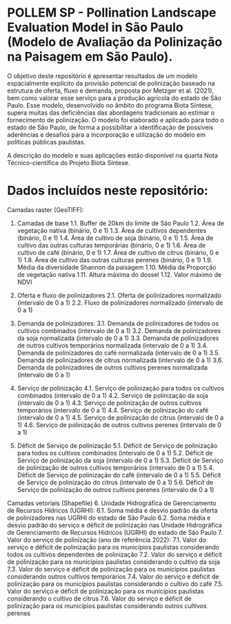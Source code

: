 # POLLEM SP - Pollination Landscape Evaluation Model in São Paulo (Modelo de Avaliação da Polinização na Paisagem em São Paulo).
O objetivo deste repositório é apresentar resultados de um modelo espacialmente explícito da provisão potencial de polinização baseado na estrutura de oferta, fluxo e demanda, proposta por Metzger et al. (2021), bem como valorar esse serviço para a produção agrícola do estado de São Paulo. Esse modelo, desenvolvido no âmbito do programa Biota Síntese, supera muitas das deficiências das abordagens tradicionais ao estimar o fornecimento de polinização. O modelo foi elaborado e aplicado para todo o estado de São Paulo, de forma a possibilitar a identificação de possíveis aderências e desafios para a incorporação e utilização do modelo em políticas públicas paulistas.

A descrição do modelo e suas aplicações estão disponível na quarta Nota Técnico-científica do Projeto Biota Síntese.

# Dados incluídos neste repositório:
Camadas raster (GeoTIFF):
1.	Camadas de base
1.1.	Buffer de 20km do limite de São Paulo
1.2.	Área de vegetação nativa (binário, 0 e 1)
1.3.	Área de cultivos dependentes (binário, 0 e 1)
1.4.	Área de cultivo de soja (binário, 0 e 1)
1.5.	Área de cultivo das outras culturas temporárias (binário, 0 e 1)
1.6.	Área de cultivo de café (binário, 0 e 1)
1.7.	Área de cultivo de citrus (binário, 0 e 1)
1.8.	Área de cultivo das outras culturas perenes (binário, 0 e 1)
1.9.	Média da diversidade Shannon da paisagem
1.10.	Média da Proporção de vegetação nativa
1.11.	Altura máxima do dossel
1.12.	Valor máximo de NDVI

2.	Oferta e fluxo de polinizadores
2.1.	Oferta de polinizadores normalizado (intervalo de 0 a 1)
2.2.	Fluxo de polinizadores normalizado (intervalo de 0 a 1)

3.	Demanda de polinizadores:
3.1.	Demanda de polinizadores de todos os cultivos combinados (intervalo de 0 a 1)
3.2.	Demanda de polinizadores da soja normalizada (intervalo de 0 a 1)
3.3.	Demanda de polinizadores de outros cultivos temporários normalizada (intervalo de 0 a 1)
3.4.	Demanda de polinizadores do café normalizada (intervalo de 0 a 1)
3.5.	Demanda de polinizadores de citrus normalizada (intervalo de 0 a 1)
3.6.	Demanda de polinizadores de outros cultivos perenes normalizada (intervalo de 0 a 1)

4.	Serviço de polinização
4.1.	Serviço de polinização para todos os cultivos combinados (intervalo de 0 a 1)
4.2.	Serviço de polinização da soja (intervalo de 0 a 1)
4.3.	Serviço de polinização de outros cultivos temporários (intervalo de 0 a 1)
4.4.	Serviço de polinização do café (intervalo de 0 a 1)
4.5.	Serviço de polinização do citrus (intervalo de 0 a 1)
4.6.	Serviço de polinização de outros cultivos perenes (intervalo de 0 a 1)

5.	Déficit de Serviço de polinização
5.1.	Déficit de Serviço de polinização para todos os cultivos combinados (intervalo de 0 a 1)
5.2.	Déficit de Serviço de polinização da soja (intervalo de 0 a 1)
5.3.	Déficit de Serviço de polinização de outros cultivos temporários (intervalo de 0 a 1)
5.4.	Déficit de Serviço de polinização do café (intervalo de 0 a 1)
5.5.	Déficit de Serviço de polinização do citrus (intervalo de 0 a 1)
5.6.	Déficit de Serviço de polinização de outros cultivos perenes (intervalo de 0 a 1)

Camadas vetoriais (Shapefile)
6.	Unidade Hidrográfica de Gerenciamento de Recursos Hídricos (UGRHI):
6.1.	Soma média e desvio padrão da oferta de polinizadores nas UGRHI do estado de São Paulo
6.2.	Soma média e desvio padrão do serviço e déficit de polinização nas Unidade Hidrográfica de Gerenciamento de Recursos Hídricos (UGRHI) do estado de São Paulo
7.	Valor do serviço de polinização (ano de referência 2022):
7.1.	Valor do serviço e déficit de polinização para os municípios paulistas considerando todos os cultivos dependentes de polinização
7.2.	Valor do serviço e déficit de polinização para os municípios paulistas considerando o cultivo da soja
7.3.	Valor do serviço e déficit de polinização para os municípios paulistas considerando outros cultivos temporários
7.4.	Valor do serviço e déficit de polinização para os municípios paulistas considerando o cultivo do café
7.5.	Valor do serviço e déficit de polinização para os municípios paulistas considerando o cultivo de citrus
7.6.	Valor do serviço e déficit de polinização para os municípios paulistas considerando outros cultivos perenes
